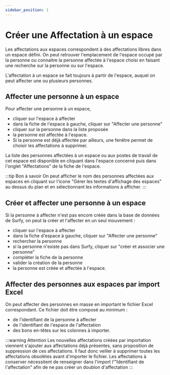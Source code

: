 ```yaml
---
sidebar_position: 1
---
```

# Créer une Affectation à un espace
Les affectations aux espaces correspondent à des affectations libres dans un espace défini. On peut retrouver l'emplacement de l'espace occupé par la personne ou connaitre la personne affectée à l'espace choisi en faisant une recherche sur la personne ou sur l'espace.

L'affectation à un espace se fait toujours à partir de l'espace, auquel on peut affecter une ou plusieurs personnes.

## Affecter une personne à un espace

Pour affecter une personne à un espace,

-   cliquer sur l'espace à affecter
-   dans la fiche de l'espace à gauche, cliquer sur "Affecter une personne"
-   cliquer sur la personne dans la liste proposée
-   la personne est affectée à l'espace.
-   Si la personne est déjà affectée par ailleurs, une fenêtre permet de choisir les affectations à supprimer.

La liste des personnes affectées à un espace ou aux postes de travail de cet espace est disponible en cliquant dans l'espace concerné puis dans l'onglet "Affectations" de la fiche de l'espace.


:::tip Bon à savoir
On peut afficher le nom des personnes affectées aux espaces en cliquant sur l'icone "Gérer les textes d'affichage des espaces" au dessus du plan et en sélectionnant les informations à afficher.
:::


## Créer et affecter une personne à un espace

Si la personne à affecter n'est pas encore créée dans la base de données de Surfy, on peut la créer et l'affecter en un seul mouvement :

-   cliquer sur l'espace à affecter
-   dans la fiche d'espace à gauche, cliquer sur "Affecter une personne"
-   rechercher la personne
-   si la personne n'existe pas dans Surfy, cliquer sur "créer et associer une personne"
-   compléter la fiche de la personne
-   valider la création de la personne
-   la personne est créée et affectée à l'espace.


## Affecter des personnes aux espaces par import Excel

On peut affecter des personnes en masse en important le fichier Excel correspondant.
Ce fichier doit être composé au minimum :
-   de l'identifiant de la personne à affecter
-   de l'identifiant de l'espace de l'affectation
-   des bons en-têtes sur les colonnes à importer.


:::warning Attention
Les nouvelles affectations créées par importation viennent s'ajouter aux affectations déjà présentes, sans proposition de suppression de ces affectations.
Il faut donc veiller à supprimer toutes les affectations  obsolètes avant d'importer le fichier.
Les affectations à conserver nécessitent de renseigner dans l'import l'"Identifiant de l'affectation" afin de ne pas créer un doublon d'affectation
:::

